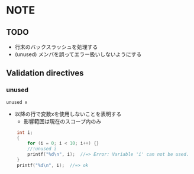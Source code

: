 # NOTE


## TODO

- 行末のバックスラッシュを処理する
- (unused) メンバを誤ってエラー扱いしないようにする


## Validation directives

### unused

`unused x`
- 以降の行で変数xを使用しないことを表明する
  - 影響範囲は現在のスコープ内のみ

```cpp
    int i;
    {
        for (i = 0; i < 10; i++) {}
        //!unused i
        printf("%d\n", i);  //=> Error: Variable 'i' can not be used.
    }
    printf("%d\n", i);  //=> ok
```

